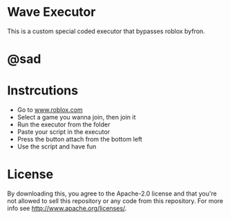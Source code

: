# Wave Executor

This is a custom special coded executor that bypasses roblox byfron.

# @sad

# Instrcutions

- Go to www.roblox.com
- Select a game you wanna join, then join it
- Run the executor from the folder
- Paste your script in the executor
- Press the button attach from the bottom left
- Use the script and have fun

 # License
 By downloading this, you agree to the Apache-2.0 license and that you're not allowed to sell this repository or any code from this repository. For more info see http://www.apache.org/licenses/.
